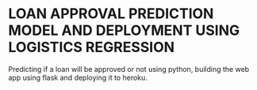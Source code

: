 # LOAN APPROVAL PREDICTION MODEL AND DEPLOYMENT USING LOGISTICS REGRESSION 
Predicting if a loan will be approved or not using python, building the web app using flask and deploying it to heroku.


